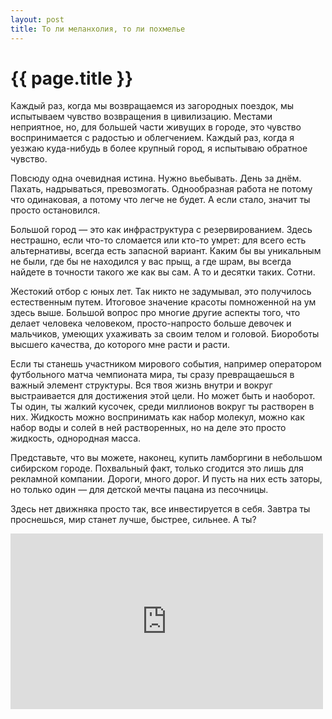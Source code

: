 ```yaml
---
layout: post
title: То ли меланхолия, то ли похмелье
---
```

# {{ page.title }}

Каждый раз, когда мы возвращаемся из загородных поездок, мы испытываем чувство возвращения в цивилизацию. Местами неприятное, но, для большей части живущих в городе, это чувство воспринимается с радостью и облегчением. Каждый раз, когда я уезжаю куда-нибудь в более крупный город, я испытываю обратное чувство. 

Повсюду одна очевидная истина. Нужно вьебывать. День за днём. Пахать, надрываться, превозмогать. Однообразная работа не потому что одинаковая, а потому что легче не будет. А если стало, значит ты просто остановился. 

Большой город — это как инфраструктура с резервированием. Здесь нестрашно, если что-то сломается или кто-то умрет: для всего есть альтернативы, всегда есть запасной вариант. Каким бы вы уникальным не были, где бы не находился у вас прыщ, а где шрам, вы всегда найдете в точности такого же как вы сам. А то и десятки таких. Сотни. 

Жестокий отбор с юных лет. Так никто не задумывал, это получилось естественным путем. Итоговое значение красоты помноженной на ум здесь выше. Большой вопрос про многие другие аспекты того, что делает человека человеком, просто-напросто больше девочек и мальчиков, умеющих ухаживать за своим телом и головой. Биороботы высшего качества, до которого мне расти и расти.

Если ты станешь участником мирового события, например оператором футбольного матча чемпионата мира, ты сразу превращаешься в важный элемент структуры. Вся твоя жизнь внутри и вокруг выстраивается для достижения этой цели. Но может быть и наоборот. Ты один, ты жалкий кусочек, среди миллионов вокруг ты растворен в них. Жидкость можно воспринимать как набор молекул, можно как набор воды и солей в ней растворенных, но на деле это просто жидкость, однородная масса.

Представьте, что вы можете, наконец, купить ламборгини в небольшом сибирском городе. Похвальный факт, только сгодится это лишь для рекламной компании. Дороги, много дорог. И пусть на них есть заторы, но только один — для детской мечты пацана из песочницы.

Здесь нет движняка просто так, все инвестируется в себя. Завтра ты проснешься, мир станет лучше, быстрее, сильнее. А ты?

<iframe allowfullscreen="" frameborder="0" height="281" mozallowfullscreen="" src="http://player.vimeo.com/video/46371668" webkitallowfullscreen="" width="500"></iframe>